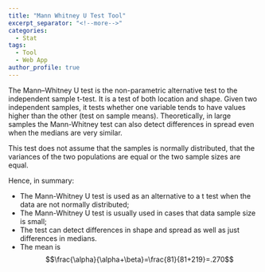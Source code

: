 ```yaml
---
title: "Mann Whitney U Test Tool"
excerpt_separator: "<!--more-->"
categories:
  - Stat
tags:
  - Tool
  - Web App
author_profile: true
---
```


The Mann–Whitney U test is the non-parametric alternative test to the independent sample t-test. It is a test of both location and shape. Given two independent samples, it tests whether one variable tends to have values higher than the other (test on sample means). Theoretically, in large samples the Mann-Whitney test can also detect differences in spread even when the medians are very similar. 

This test does not assume that the samples is normally distributed, that the variances of the two populations are equal or the two sample sizes are equal.

Hence, in summary:
  - The Mann-Whitney U test is used as an alternative to a t test when the data are not normally distributed;
  - The Mann-Whitney U test is usually used in cases that data sample size is small;
  - The test can detect differences in shape and spread as well as just differences in medians.
  - The mean is $$\frac{\alpha}{\alpha+\beta}=\frac{81}{81+219}=.270$$
